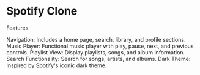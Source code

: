 # Spotify Clone
<p>
Features

Navigation: Includes a home page, search, library, and profile sections.
Music Player: Functional music player with play, pause, next, and previous controls.
Playlist View: Display playlists, songs, and album information.
Search Functionality: Search for songs, artists, and albums.
Dark Theme: Inspired by Spotify's iconic dark theme.
</p>
